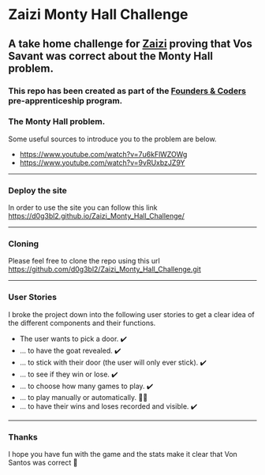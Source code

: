 # Zaizi Monty Hall Challenge

## A take home challenge for [Zaizi](https://www.zaizi.com/) proving that Vos Savant was correct about the Monty Hall problem.

### This repo has been created as part of the [Founders & Coders](https://learn.foundersandcoders.com) pre-apprenticeship program.

### The Monty Hall problem.

Some useful sources to introduce you to the problem are below.

- https://www.youtube.com/watch?v=7u6kFlWZOWg
- https://www.youtube.com/watch?v=9vRUxbzJZ9Y

---

### Deploy the site

In order to use the site you can follow this link https://d0g3bl2.github.io/Zaizi_Monty_Hall_Challenge/ 

---

### Cloning 

Please feel free to clone the repo using this url https://github.com/d0g3bl2/Zaizi_Monty_Hall_Challenge.git

---

### User Stories

I broke the project down into the following user stories to get a clear idea of the different components and their functions.

- The user wants to pick a door. ✔️
- ... to have the goat revealed. ✔️
- ... to stick with their door (the user will only ever stick). ✔️
- ... to see if they win or lose. ✔️
- ... to choose how many games to play. ✔️
- ... to play manually or automatically. 👷‍♀️
- ... to have their wins and loses recorded and visible. ✔️

---

### Thanks 

I hope you have fun with the game and the stats make it clear that Von Santos was correct 🙂
